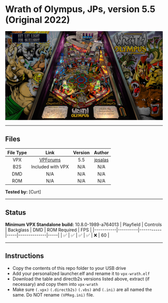 # Wrath of Olympus, JPs, version 5.5 (Original 2022)

![Table Preview](../../images/vpx-jps-wrath-of-olympus-preview.jpg)

---

## Files
| File Type | Link | Version | Author |
|:---------:|:----:|:-------:|:------:|
| VPX | [VPForums](https://www.vpforums.org/index.php?app=downloads&showfile=16457) | 5.5 | [jpsalas](https://www.vpforums.org/index.php?s=355550817fa9b9d05b7ef71b3e9cb766&showuser=277) |
| B2S | Included with VPX | N/A | N/A |
| DMD | N/A | N/A | N/A |
| ROM | N/A | N/A | N/A |

**Tested by:** [Curt]

---

## Status 
**Minimum VPX Standalone build:** 10.8.0-1989-a764013
| Playfield | Controls | Backglass | DMD | ROM Required | FPS | 
|-----------|----------|-----------|-----|--------------|-----|
| :white_check_mark: | :white_check_mark: | :white_check_mark: | :white_check_mark: | :x: | 60 |

---

## Instructions
- Copy the contents of this repo folder to your USB drive
- Add your personalized launcher.elf and rename it to `vpx-wrath.elf`
- Download the table and directb2s versions listed above, extract (if necessary) and copy them into `vpx-wrath`
- Make sure `(.vpx)` `(.directb2s)` `(.vbs)` and `(.ini)` are all named the same. Do NOT rename `(VPReg.ini)` file.
